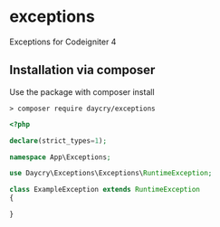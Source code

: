 # exceptions

Exceptions for Codeigniter 4

## Installation via composer

Use the package with composer install

	> composer require daycry/exceptions

```php
<?php

declare(strict_types=1);

namespace App\Exceptions;

use Daycry\Exceptions\Exceptions\RuntimeException;

class ExampleException extends RuntimeException
{

}
```




